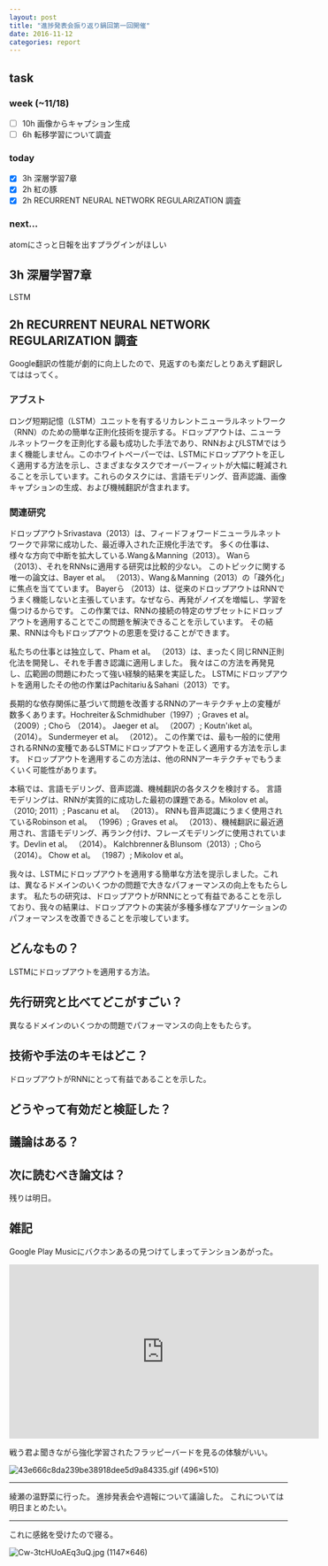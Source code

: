 ```yaml
---
layout: post
title: "進捗発表会振り返り鍋回第一回開催"
date: 2016-11-12
categories: report
---
```


## task

### week (~11/18)
- [ ] 10h 画像からキャプション生成
- [ ] 6h 転移学習について調査

### today
- [x] 3h 深層学習7章
- [x] 2h 紅の豚
- [x] 2h RECURRENT NEURAL NETWORK REGULARIZATION 調査

### next...
atomにさっと日報を出すプラグインがほしい

## 3h 深層学習7章
LSTM

## 2h RECURRENT NEURAL NETWORK REGULARIZATION 調査
Google翻訳の性能が劇的に向上したので、見返すのも楽だしとりあえず翻訳してははってく。

### アブスト

ロング短期記憶（LSTM）ユニットを有するリカレントニューラルネットワーク（RNN）のための簡単な正則化技術を提示する。ドロップアウトは、ニューラルネットワークを正則化する最も成功した手法であり、RNNおよびLSTMではうまく機能しません。このホワイトペーパーでは、LSTMにドロップアウトを正しく適用する方法を示し、さまざまなタスクでオーバーフィットが大幅に軽減されることを示しています。これらのタスクには、言語モデリング、音声認識、画像キャプションの生成、および機械翻訳が含まれます。

### 関連研究
ドロップアウトSrivastava（2013）は、フィードフォワードニューラルネットワークで非常に成功した、最近導入された正規化手法です。 多くの仕事は、様々な方向で中断を拡大している.Wang＆Manning（2013）。 Wanら （2013）、それをRNNsに適用する研究は比較的少ない。 このトピックに関する唯一の論文は、Bayer et al。 （2013）、Wang＆Manning（2013）の「疎外化」に焦点を当てています。 Bayerら （2013）は、従来のドロップアウトはRNNでうまく機能しないと主張しています。なぜなら、再発がノイズを増幅し、学習を傷つけるからです。 この作業では、RNNの接続の特定のサブセットにドロップアウトを適用することでこの問題を解決できることを示しています。 その結果、RNNは今もドロップアウトの恩恵を受けることができます。

私たちの仕事とは独立して、Pham et al。 （2013）は、まったく同じRNN正則化法を開発し、それを手書き認識に適用しました。 我々はこの方法を再発見し、広範囲の問題にわたって強い経験的結果を実証した。 LSTMにドロップアウトを適用したその他の作業はPachitariu＆Sahani（2013）です。


長期的な依存関係に基づいて問題を改善するRNNのアーキテクチャ上の変種が数多くあります。Hochreiter＆Schmidhuber（1997）; Graves et al。 （2009）; Choら （2014）。 Jaeger et al。 （2007）; Koutn'ıket al。 （2014）。 Sundermeyer et al。 （2012）。 この作業では、最も一般的に使用されるRNNの変種であるLSTMにドロップアウトを正しく適用する方法を示します。 ドロップアウトを適用するこの方法は、他のRNNアーキテクチャでもうまくいく可能性があります。

本稿では、言語モデリング、音声認識、機械翻訳の各タスクを検討する。 言語モデリングは、RNNが実質的に成功した最初の課題である。Mikolov et al。 （2010; 2011）; Pascanu et al。 （2013）。 RNNも音声認識にうまく使用されているRobinson et al。 （1996）; Graves et al。 （2013）、機械翻訳に最近適用され、言語モデリング、再ランク付け、フレーズモデリングに使用されています。Devlin et al。 （2014）。 Kalchbrenner＆Blunsom（2013）; Choら （2014）。 Chow et al。 （1987）; Mikolov et al。

我々は、LSTMにドロップアウトを適用する簡単な方法を提示しました。これは、異なるドメインのいくつかの問題で大きなパフォーマンスの向上をもたらします。 私たちの研究は、ドロップアウトがRNNにとって有益であることを示しており、我々の結果は、ドロップアウトの実装が多種多様なアプリケーションのパフォーマンスを改善できることを示唆しています。

## どんなもの？

LSTMにドロップアウトを適用する方法。

## 先行研究と比べてどこがすごい？

異なるドメインのいくつかの問題でパフォーマンスの向上をもたらす。

## 技術や手法のキモはどこ？

ドロップアウトがRNNにとって有益であることを示した。

## どうやって有効だと検証した？

## 議論はある？

## 次に読むべき論文は？

残りは明日。

## 雑記
Google Play Musicにバクホンあるの見つけてしまってテンションあがった。

<iframe width="560" height="315" src="https://www.youtube.com/embed/rgBoyDCJEi8" frameborder="0" allowfullscreen></iframe>

戦う君よ聞きながら強化学習されたフラッピーバードを見るの体験がいい。

![43e666c8da239be38918dee5d9a84335.gif (496×510)](https://i.gyazo.com/43e666c8da239be38918dee5d9a84335.gif)

---

綾瀬の温野菜に行った。
進捗発表会や週報について議論した。
これについては明日まとめたい。

---

これに感銘を受けたので寝る。

![Cw-3tcHUoAEq3uQ.jpg (1147×646)](https://pbs.twimg.com/media/Cw-3tcHUoAEq3uQ.jpg)
